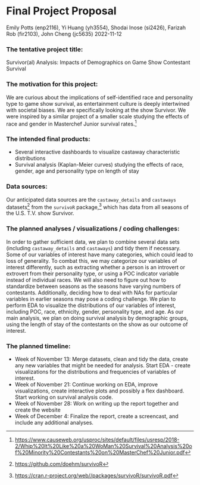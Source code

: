 Final Project Proposal
================
Emily Potts (enp2116), Yi Huang (yh3554), Shodai Inose (si2426), Farizah
Rob (fir2103), John Cheng (jc5635)
2022-11-12

### The tentative project title:

Survivor(al) Analysis: Impacts of Demographics on Game Show Contestant
Survival

### The motivation for this project:

We are curious about the implications of self-identified race and
personality type to game show survival, as entertainment culture is
deeply intertwined with societal biases. We are specifically looking at
the show Survivor. We were inspired by a similar project of a smaller
scale studying the effects of race and gender in Masterchef Junior
survival rates.[^1]

### The intended final products:

-   Several interactive dashboards to visualize castaway characteristic
    distributions
-   Survival analysis (Kaplan-Meier curves) studying the effects of
    race, gender, age and personality type on length of stay

### Data sources:

Our anticipated data sources are the `castaway_details` and `castaways`
datasets[^2] from the `survivoR` package,[^3] which has data from all
seasons of the U.S. T.V. show Survivor.

### The planned analyses / visualizations / coding challenges:

In order to gather sufficient data, we plan to combine several data sets
(including `castaway_details` and `castaways`) and tidy them if
necessary. Some of our variables of interest have many categories, which
could lead to loss of generality. To combat this, we may categorize our
variables of interest differently, such as extracting whether a person
is an introvert or extrovert from their personality type, or using a POC
indicator variable instead of individual races. We will also need to
figure out how to standardize between seasons as the seasons have
varying numbers of contestants. Additionally, deciding how to deal with
NAs for particular variables in earlier seasons may pose a coding
challenge. We plan to perform EDA to visualize the distributions of our
variables of interest, including POC, race, ethnicity, gender,
personality type, and age. As our main analysis, we plan on doing
survival analysis by demographic groups, using the length of stay of the
contestants on the show as our outcome of interest.

### The planned timeline:

-   Week of November 13: Merge datasets, clean and tidy the data, create
    any new variables that might be needed for analysis. Start EDA -
    create visualizations for the distributions and frequencies of
    variables of interest.
-   Week of November 21: Continue working on EDA, improve
    visualizations, create interactive plots and possibly a flex
    dashboard. Start working on survival analysis code.
-   Week of November 28: Work on writing up the report together and
    create the website
-   Week of December 4: Finalize the report, create a screencast, and
    include any additional analyses.

[^1]: <https://www.causeweb.org/usproc/sites/default/files/usresp/2018-2/Whip%20It%20Like%20a%20WoMan%20Survival%20Analysis%20of%20Minority%20Contestants%20on%20MasterChef%20Junior.pdf>

[^2]: <https://github.com/doehm/survivoR>

[^3]: <https://cran.r-project.org/web//packages/survivoR/survivoR.pdf>
